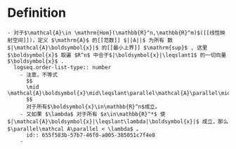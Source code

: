 # Definition
	- 对于$\mathcal{A}\in \mathrm{Hom}(\mathbb{R}^n,\mathbb{R}^m)$([[线性映射空间]])，定义 $\mathrm{A}$ 的[[范数]] $||A||$ 为所有 数$|\mathcal{A}\boldsymbol{x}|$ 的[[最小上界]] $\mathrm{sup}$ , 这里 $\boldsymbol{x}$ 取遍 $R^n$ 中合于$|\boldsymbol{x}|\leqslant1$ 的一切向量 $\boldsymbol{x}$ .
	  logseq.order-list-type:: number
		- 注意，不等式
		  $$
		  \mid \mathcal{A}\boldsymbol{x}\mid\leqslant\parallel\mathcal{A}\parallel\mid\boldsymbol{x}\mid 
		  $$
		  对于所有$\boldsymbol{x}\in\mathbb{R}^n$成立。
		- 又如果 $\lambda$ 对于所有 $x\in\mathbb{R}^*$ 使$|\mathcal{A}\boldsymbol{x}|\leqslant\lambda|\boldsymbol{x}|$ 成立，那么 $\parallel\mathcal A\parallel < \lambda$ 。
		  id:: 655f583b-57b7-46f0-a005-385051c7f4e8
		-